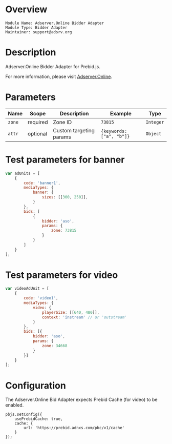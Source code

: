 # Overview

```
Module Name: Adserver.Online Bidder Adapter
Module Type: Bidder Adapter
Maintainer: support@adsrv.org
```

# Description

Adserver.Online Bidder Adapter for Prebid.js.

For more information, please visit [Adserver.Online](https://adserver.online).

# Parameters

| Name          | Scope    | Description             | Example   | Type      |
|---------------|----------|-------------------------|-----------|-----------|
| `zone`        | required | Zone ID                 | `73815`   | `Integer` |
| `attr`        | optional | Custom targeting params | `{keywords: ["a", "b"]}` | `Object` |



# Test parameters for banner
```js
var adUnits = [
    {
        code: 'banner1',
        mediaTypes: {
            banner: {
                sizes: [[300, 250]],
            }
        },
        bids: [
            {
                bidder: 'aso',
                params: {
                    zone: 73815
                }
            }
        ]
    }
];
```

# Test parameters for video
```js
var videoAdUnit = [
    {
        code: 'video1',
        mediaTypes: {
            video: {
                playerSize: [[640, 480]],
                context: 'instream' // or 'outstream'
            }
        },
        bids: [{
            bidder: 'aso',
            params: {
                zone: 34668
            }
        }]
    }
];
```

# Configuration

The Adserver.Online Bid Adapter expects Prebid Cache (for video) to be enabled.

```
pbjs.setConfig({
    usePrebidCache: true,
    cache: {
        url: 'https://prebid.adnxs.com/pbc/v1/cache'
    }
});
```
